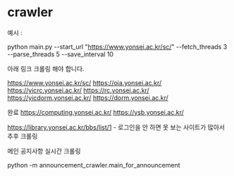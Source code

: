 # crawler

예시 :

python main.py --start_url "https://www.yonsei.ac.kr/sc/" --fetch_threads 3 --parse_threads 5 --save_interval 10

아래 링크 크롤링 해야 합니다.

https://www.yonsei.ac.kr/sc/
https://oia.yonsei.ac.kr/
https://yicrc.yonsei.ac.kr/
https://rc.yonsei.ac.kr/
https://yicdorm.yonsei.ac.kr/
https://dorm.yonsei.ac.kr/

완료 
https://computing.yonsei.ac.kr/
https://ysb.yonsei.ac.kr/

https://library.yonsei.ac.kr/bbs/list/1 - 로그인을 안 하면 못 보는 사이트가 많아서 추후 크롤링


메인 공지사항 실시간 크롤링

python -m announcement_crawler.main_for_announcement

